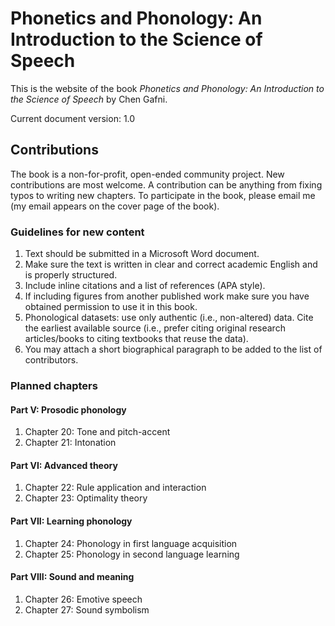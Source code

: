 # Phonetics and Phonology: An Introduction to the Science of Speech
This is the website of the book _Phonetics and Phonology: An Introduction to the Science of Speech_ by Chen Gafni.

Current document version: 1.0

## Contributions
The book is a non-for-profit, open-ended community project. New contributions are most welcome.
A contribution can be anything from fixing typos to writing new chapters. To participate in the book, please email me (my email appears on the cover page of the book).
### Guidelines for new content
1. Text should be submitted in a Microsoft Word document.
2. Make sure the text is written in clear and correct academic English and is properly structured.
3. Include inline citations and a list of references (APA style).
4. If including figures from another published work make sure you have obtained permission to use it in this book.
5. Phonological datasets: use only authentic (i.e., non-altered) data. Cite the earliest available source (i.e., prefer citing original research articles/books to citing textbooks that reuse the data). 
6. You may attach a short biographical paragraph to be added to the list of contributors. 

### Planned chapters
#### Part V: Prosodic phonology
1. Chapter 20: Tone and pitch-accent
2. Chapter 21: Intonation

#### Part VI: Advanced theory
1. Chapter 22: Rule application and interaction
2. Chapter 23: Optimality theory

#### Part VII: Learning phonology
1. Chapter 24: Phonology in first language acquisition
2. Chapter 25: Phonology in second language learning

#### Part VIII: Sound and meaning
1. Chapter 26: Emotive speech
2. Chapter 27: Sound symbolism
